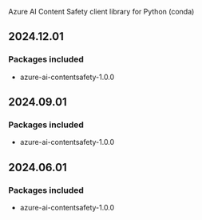 Azure AI Content Safety client library for Python (conda)

## 2024.12.01

### Packages included

- azure-ai-contentsafety-1.0.0

## 2024.09.01

### Packages included

- azure-ai-contentsafety-1.0.0

## 2024.06.01

### Packages included

- azure-ai-contentsafety-1.0.0
